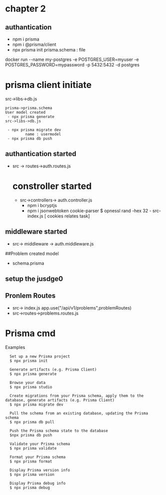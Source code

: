 


# chapter 2 

## authantication 

- npm i prisma 
- npm i @prisma/client
- npx prisma init 
          prisma.schema : file

docker run --name my-postgres -e POSTGRES_USER=myuser -e 
POSTGRES_PASSWORD=mypassword -p 5432:5432 -d postgres

# prisma client initiate
   src->libs->db.js

    prisma->prisma.schema
    User model created
     - npx prisma generate
    src->libs->db.js

     - npx prisma migrate dev
             name : usermodel
     - npx prisma db push

## authantication started
   - src -> routes->auth.routes.js
      # constroller started 
        - src->controllers-> auth.controller.js 
           - npm i bcryptjs
           - npm i jsonwebtoken cookie-parser
           $ opnessl rand -hex 32
         - src-index.js
           [ cookies relates task]

## middleware started
   - src-> middleware -> auth.middleware.js

##Problem created model 
  - schema.prisma

## setup the jusdge0 

## Pronlem Routes 
  - src-> index.js
     app.use("/api/v1/problems",problemRoutes)
  - src->routes->problems.routes.js

     










# Prisma cmd 

Examples

      Set up a new Prisma project
      $ npx prisma init

      Generate artifacts (e.g. Prisma Client)   
      $ npx prisma generate

      Browse your data
      $ npx prisma studio

      Create migrations from your Prisma schema, apply them to the database, generate artifacts (e.g. Prisma Client)
      $ npx prisma migrate dev

      Pull the schema from an existing database, updating the Prisma schema
      $ npx prisma db pull

      Push the Prisma schema state to the database
      $npx prisma db push

      Validate your Prisma schema
      $ npx prisma validate

      Format your Prisma schema
      $ npx prisma format

      Display Prisma version info
      $ npx prisma version

      Display Prisma debug info
      $ npx prisma debug
